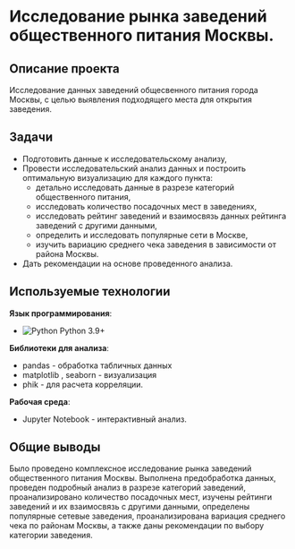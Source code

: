 # Исследование рынка заведений общественного питания Москвы.

## Описание проекта
Исследование данных заведений общесвенного питания города Москвы, с целью выявления подходящего места для открытия заведения.

## Задачи 
- Подготовить данные к исследовательскому анализу, 
- Провести исследовательский анализ данных и построить оптимальную визуализацию для каждого пункта:
  - детально исследовать данные в разрезе категорий общественного питания,
  - исследовать количество посадочных мест в заведениях,
  - исследовать рейтинг заведений и взаимосвязь данных рейтинга заведений с другими данными,
  - определить и исследовать популярные сети в Москве,
  - изучить вариацию среднего чека заведения в зависимости от района Москвы.
- Дать рекомендации на основе проведенного анализа.


## Используемые технологии
**Язык программирования**:
- <img src="https://img.shields.io/badge/Python-3776AB?style=flat&logo=python&logoColor=white" alt="Python"> Python 3.9+
  
**Библиотеки для анализа**:
- pandas - обработка табличных данных
- matplotlib , seaborn - визуализация
- phik - для расчета корреляции.

**Рабочая среда**:
- Jupyter Notebook - интерактивный анализ.

## Общие выводы
Было проведено комплексное исследование рынка заведений общественного питания Москвы. Выполнена предобработка данных, проведен подробный анализ в разрезе категорий заведений, проанализировано количество посадочных мест, изучены рейтинги заведений и их взаимосвязь с другими данными, определены популярные сетевые заведения, проанализирована вариация среднего чека по районам Москвы, а также даны рекомендации по выбору категории заведения. 
